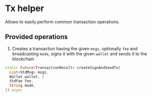 # Tx helper

Allows to easily perform common transaction operations.

## Provided operations

1. Creates a transaction having the given `msgs`, optionally `fee` and broadcasting `mode`, signs it with the given `wallet` and sends it to the blockchain

```dart
static Future<TransactionResult> createSignAndSendTx(
  List<StdMsg> msgs,
  Wallet wallet, {
  StdFee fee,
  String mode,
}) async
```
